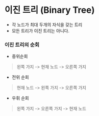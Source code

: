 # 이진 트리 (Binary Tree)

* 각 노드가 최대 두개의 자식을 갖는 트리
* 모든 트리가 이진 트리는 아니다.

### 이진 트리의 순회

* 중위순회
> 왼쪽 가지 -> 현재 노드 -> 오른쪽 가지

* 전위 순회
> 현재 노드 -> 왼쪽 가지 -> 오른쪽 가지

* 우휘 순회
> 왼쪽 가지 -> 오른쪽 가지 -> 현재 노드